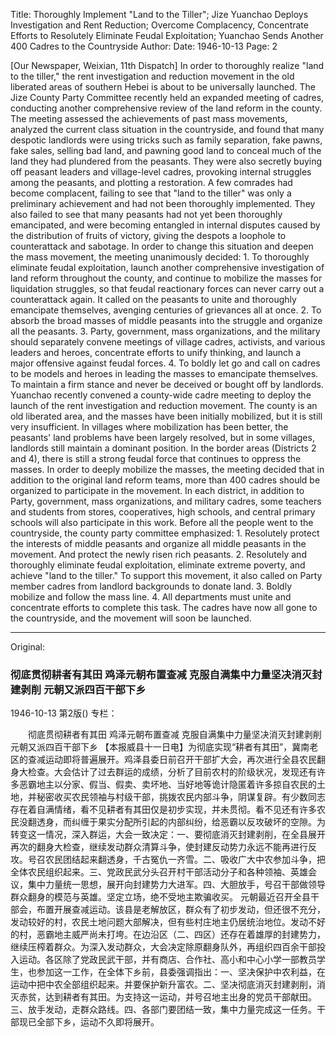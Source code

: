 Title: Thoroughly Implement "Land to the Tiller"; Jize Yuanchao Deploys Investigation and Rent Reduction; Overcome Complacency, Concentrate Efforts to Resolutely Eliminate Feudal Exploitation; Yuanchao Sends Another 400 Cadres to the Countryside
Author:
Date: 1946-10-13
Page: 2

[Our Newspaper, Weixian, 11th Dispatch] In order to thoroughly realize "land to the tiller," the rent investigation and reduction movement in the old liberated areas of southern Hebei is about to be universally launched. The Jize County Party Committee recently held an expanded meeting of cadres, conducting another comprehensive review of the land reform in the county. The meeting assessed the achievements of past mass movements, analyzed the current class situation in the countryside, and found that many despotic landlords were using tricks such as family separation, fake pawns, fake sales, selling bad land, and pawning good land to conceal much of the land they had plundered from the peasants. They were also secretly buying off peasant leaders and village-level cadres, provoking internal struggles among the peasants, and plotting a restoration. A few comrades had become complacent, failing to see that "land to the tiller" was only a preliminary achievement and had not been thoroughly implemented. They also failed to see that many peasants had not yet been thoroughly emancipated, and were becoming entangled in internal disputes caused by the distribution of fruits of victory, giving the despots a loophole to counterattack and sabotage. In order to change this situation and deepen the mass movement, the meeting unanimously decided: 1. To thoroughly eliminate feudal exploitation, launch another comprehensive investigation of land reform throughout the county, and continue to mobilize the masses for liquidation struggles, so that feudal reactionary forces can never carry out a counterattack again. It called on the peasants to unite and thoroughly emancipate themselves, avenging centuries of grievances all at once. 2. To absorb the broad masses of middle peasants into the struggle and organize all the peasants. 3. Party, government, mass organizations, and the military should separately convene meetings of village cadres, activists, and various leaders and heroes, concentrate efforts to unify thinking, and launch a major offensive against feudal forces. 4. To boldly let go and call on cadres to be models and heroes in leading the masses to emancipate themselves. To maintain a firm stance and never be deceived or bought off by landlords.
    Yuanchao recently convened a county-wide cadre meeting to deploy the launch of the rent investigation and reduction movement. The county is an old liberated area, and the masses have been initially mobilized, but it is still very insufficient. In villages where mobilization has been better, the peasants' land problems have been largely resolved, but in some villages, landlords still maintain a dominant position. In the border areas (Districts 2 and 4), there is still a strong feudal force that continues to oppress the masses. In order to deeply mobilize the masses, the meeting decided that in addition to the original land reform teams, more than 400 cadres should be organized to participate in the movement. In each district, in addition to Party, government, mass organizations, and military cadres, some teachers and students from stores, cooperatives, high schools, and central primary schools will also participate in this work. Before all the people went to the countryside, the county party committee emphasized: 1. Resolutely protect the interests of middle peasants and organize all middle peasants in the movement. And protect the newly risen rich peasants. 2. Resolutely and thoroughly eliminate feudal exploitation, eliminate extreme poverty, and achieve "land to the tiller." To support this movement, it also called on Party member cadres from landlord backgrounds to donate land. 3. Boldly mobilize and follow the mass line. 4. All departments must unite and concentrate efforts to complete this task. The cadres have now all gone to the countryside, and the movement will soon be launched.



<hr /> 

Original: 


### 彻底贯彻耕者有其田  鸡泽元朝布置查减  克服自满集中力量坚决消灭封建剥削  元朝又派四百干部下乡

1946-10-13
第2版()
专栏：

　　彻底贯彻耕者有其田
    鸡泽元朝布置查减
    克服自满集中力量坚决消灭封建剥削
    元朝又派四百干部下乡
    【本报威县十一日电】为彻底实现“耕者有其田”，冀南老区的查减运动即将普遍展开。鸡泽县委日前召开干部扩大会，再次进行全县农民翻身大检查。大会估计了过去群运的成绩，分析了目前农村的阶级状况，发现还有许多恶霸地主以分家、假当、假卖、卖坏地、当好地等诡计隐匿着许多掠自农民的土地，并秘密收买农民领袖与村级干部，挑拨农民内部斗争，阴谋复辟。有少数同志存在着自满情绪，看不见耕者有其田仅是初步实现，并未贯彻。看不见还有许多农民没翻透身，而纠缠于果实分配所引起的内部纠纷，给恶霸以反攻破坏的空隙。为转变这一情况，深入群运，大会一致决定：一、要彻底消灭封建剥削，在全县展开再次的翻身大检查，继续发动群众清算斗争，使封建反动势力永远不能再进行反攻。号召农民团结起来翻透身，千古冤仇一齐雪。二、吸收广大中农参加斗争，把全体农民组织起来。三、党政民武分头召开村干部活动分子和各种领袖、英雄会议，集中力量统一思想，展开向封建势力大进军。四、大胆放手，号召干部做领导群众翻身的模范与英雄。坚定立场，绝不受地主欺骗收买。
    元朝最近召开全县干部会，布置开展查减运动。该县是老解放区，群众有了初步发动，但还很不充分，发动较好的村，农民土地问题大部解决，但有些村庄地主仍居统治地位。发动不好的村，恶霸地主威严尚未打垮。在边沿区（二、四区）还存在着雄厚的封建势力，继续压榨着群众。为深入发动群众，大会决定除原翻身队外，再组织四百余干部投入运动。各区除了党政民武干部，并有商店、合作社、高小和中心小学一部教员学生，也参加这一工作，在全体下乡前，县委强调指出：一、坚决保护中农利益，在运动中把中农全部组织起来。并要保护新升富农。二、坚决彻底消灭封建剥削，消灭赤贫，达到耕者有其田。为支持这一运动，并号召地主出身的党员干部献田。三、放手发动，走群众路线。四、各部门要团结一致，集中力量完成这一任务。干部现已全部下乡，运动不久即将展开。 
